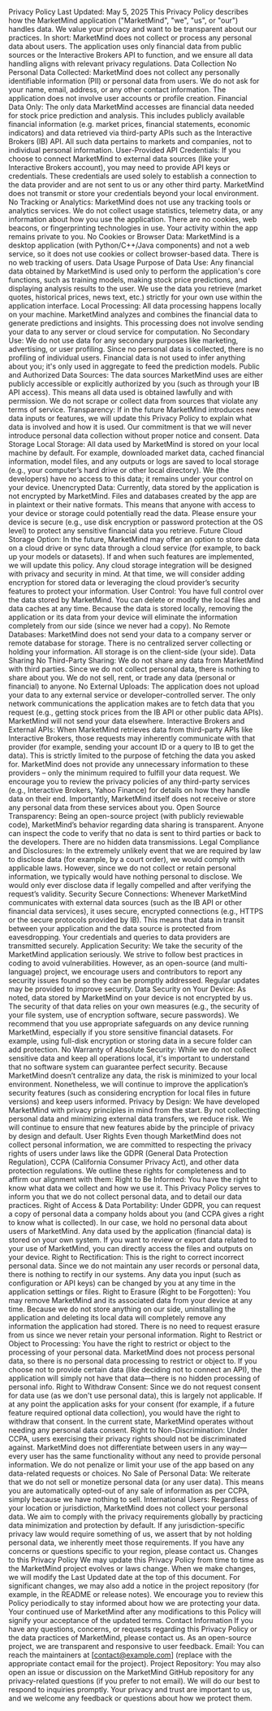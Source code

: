 Privacy Policy
Last Updated: May 5, 2025 This Privacy Policy describes how the MarketMind application ("MarketMind", "we", "us", or "our") handles data. We value your privacy and want to be transparent about our practices. In short: MarketMind does not collect or process any personal data about users. The application uses only financial data from public sources or the Interactive Brokers API to function, and we ensure all data handling aligns with relevant privacy regulations.
Data Collection
No Personal Data Collected: MarketMind does not collect any personally identifiable information (PII) or personal data from users. We do not ask for your name, email, address, or any other contact information. The application does not involve user accounts or profile creation.
Financial Data Only: The only data MarketMind accesses are financial data needed for stock price prediction and analysis. This includes publicly available financial information (e.g. market prices, financial statements, economic indicators) and data retrieved via third-party APIs such as the Interactive Brokers (IB) API. All such data pertains to markets and companies, not to individual personal information.
User-Provided API Credentials: If you choose to connect MarketMind to external data sources (like your Interactive Brokers account), you may need to provide API keys or credentials. These credentials are used solely to establish a connection to the data provider and are not sent to us or any other third party. MarketMind does not transmit or store your credentials beyond your local environment.
No Tracking or Analytics: MarketMind does not use any tracking tools or analytics services. We do not collect usage statistics, telemetry data, or any information about how you use the application. There are no cookies, web beacons, or fingerprinting technologies in use. Your activity within the app remains private to you.
No Cookies or Browser Data: MarketMind is a desktop application (with Python/C++/Java components) and not a web service, so it does not use cookies or collect browser-based data. There is no web tracking of users.
Data Usage
Purpose of Data Use: Any financial data obtained by MarketMind is used only to perform the application's core functions, such as training models, making stock price predictions, and displaying analysis results to the user. We use the data you retrieve (market quotes, historical prices, news text, etc.) strictly for your own use within the application interface.
Local Processing: All data processing happens locally on your machine. MarketMind analyzes and combines the financial data to generate predictions and insights. This processing does not involve sending your data to any server or cloud service for computation.
No Secondary Use: We do not use data for any secondary purposes like marketing, advertising, or user profiling. Since no personal data is collected, there is no profiling of individual users. Financial data is not used to infer anything about you; it's only used in aggregate to feed the prediction models.
Public and Authorized Data Sources: The data sources MarketMind uses are either publicly accessible or explicitly authorized by you (such as through your IB API access). This means all data used is obtained lawfully and with permission. We do not scrape or collect data from sources that violate any terms of service.
Transparency: If in the future MarketMind introduces new data inputs or features, we will update this Privacy Policy to explain what data is involved and how it is used. Our commitment is that we will never introduce personal data collection without proper notice and consent.
Data Storage
Local Storage: All data used by MarketMind is stored on your local machine by default. For example, downloaded market data, cached financial information, model files, and any outputs or logs are saved to local storage (e.g., your computer’s hard drive or other local directory). We (the developers) have no access to this data; it remains under your control on your device.
Unencrypted Data: Currently, data stored by the application is not encrypted by MarketMind. Files and databases created by the app are in plaintext or their native formats. This means that anyone with access to your device or storage could potentially read the data. Please ensure your device is secure (e.g., use disk encryption or password protection at the OS level) to protect any sensitive financial data you retrieve.
Future Cloud Storage Option: In the future, MarketMind may offer an option to store data on a cloud drive or sync data through a cloud service (for example, to back up your models or datasets). If and when such features are implemented, we will update this policy. Any cloud storage integration will be designed with privacy and security in mind. At that time, we will consider adding encryption for stored data or leveraging the cloud provider’s security features to protect your information.
User Control: You have full control over the data stored by MarketMind. You can delete or modify the local files and data caches at any time. Because the data is stored locally, removing the application or its data from your device will eliminate the information completely from our side (since we never had a copy).
No Remote Databases: MarketMind does not send your data to a company server or remote database for storage. There is no centralized server collecting or holding your information. All storage is on the client-side (your side).
Data Sharing
No Third-Party Sharing: We do not share any data from MarketMind with third parties. Since we do not collect personal data, there is nothing to share about you. We do not sell, rent, or trade any data (personal or financial) to anyone.
No External Uploads: The application does not upload your data to any external service or developer-controlled server. The only network communications the application makes are to fetch data that you request (e.g., getting stock prices from the IB API or other public data APIs). MarketMind will not send your data elsewhere.
Interactive Brokers and External APIs: When MarketMind retrieves data from third-party APIs like Interactive Brokers, those requests may inherently communicate with that provider (for example, sending your account ID or a query to IB to get the data). This is strictly limited to the purpose of fetching the data you asked for. MarketMind does not provide any unnecessary information to these providers – only the minimum required to fulfill your data request. We encourage you to review the privacy policies of any third-party services (e.g., Interactive Brokers, Yahoo Finance) for details on how they handle data on their end. Importantly, MarketMind itself does not receive or store any personal data from these services about you.
Open Source Transparency: Being an open-source project (with publicly reviewable code), MarketMind’s behavior regarding data sharing is transparent. Anyone can inspect the code to verify that no data is sent to third parties or back to the developers. There are no hidden data transmissions.
Legal Compliance and Disclosures: In the extremely unlikely event that we are required by law to disclose data (for example, by a court order), we would comply with applicable laws. However, since we do not collect or retain personal information, we typically would have nothing personal to disclose. We would only ever disclose data if legally compelled and after verifying the request’s validity.
Security
Secure Connections: Whenever MarketMind communicates with external data sources (such as the IB API or other financial data services), it uses secure, encrypted connections (e.g., HTTPS or the secure protocols provided by IB). This means that data in transit between your application and the data source is protected from eavesdropping. Your credentials and queries to data providers are transmitted securely.
Application Security: We take the security of the MarketMind application seriously. We strive to follow best practices in coding to avoid vulnerabilities. However, as an open-source (and multi-language) project, we encourage users and contributors to report any security issues found so they can be promptly addressed. Regular updates may be provided to improve security.
Data Security on Your Device: As noted, data stored by MarketMind on your device is not encrypted by us. The security of that data relies on your own measures (e.g., the security of your file system, use of encryption software, secure passwords). We recommend that you use appropriate safeguards on any device running MarketMind, especially if you store sensitive financial datasets. For example, using full-disk encryption or storing data in a secure folder can add protection.
No Warranty of Absolute Security: While we do not collect sensitive data and keep all operations local, it's important to understand that no software system can guarantee perfect security. Because MarketMind doesn’t centralize any data, the risk is minimized to your local environment. Nonetheless, we will continue to improve the application’s security features (such as considering encryption for local files in future versions) and keep users informed.
Privacy by Design: We have developed MarketMind with privacy principles in mind from the start. By not collecting personal data and minimizing external data transfers, we reduce risk. We will continue to ensure that new features abide by the principle of privacy by design and default.
User Rights
Even though MarketMind does not collect personal information, we are committed to respecting the privacy rights of users under laws like the GDPR (General Data Protection Regulation), CCPA (California Consumer Privacy Act), and other data protection regulations. We outline these rights for completeness and to affirm our alignment with them:
Right to Be Informed: You have the right to know what data we collect and how we use it. This Privacy Policy serves to inform you that we do not collect personal data, and to detail our data practices.
Right of Access & Data Portability: Under GDPR, you can request a copy of personal data a company holds about you (and CCPA gives a right to know what is collected). In our case, we hold no personal data about users of MarketMind. Any data used by the application (financial data) is stored on your own system. If you want to review or export data related to your use of MarketMind, you can directly access the files and outputs on your device.
Right to Rectification: This is the right to correct incorrect personal data. Since we do not maintain any user records or personal data, there is nothing to rectify in our systems. Any data you input (such as configuration or API keys) can be changed by you at any time in the application settings or files.
Right to Erasure (Right to be Forgotten): You may remove MarketMind and its associated data from your device at any time. Because we do not store anything on our side, uninstalling the application and deleting its local data will completely remove any information the application had stored. There is no need to request erasure from us since we never retain your personal information.
Right to Restrict or Object to Processing: You have the right to restrict or object to the processing of your personal data. MarketMind does not process personal data, so there is no personal data processing to restrict or object to. If you choose not to provide certain data (like deciding not to connect an API), the application will simply not have that data—there is no hidden processing of personal info.
Right to Withdraw Consent: Since we do not request consent for data use (as we don't use personal data), this is largely not applicable. If at any point the application asks for your consent (for example, if a future feature required optional data collection), you would have the right to withdraw that consent. In the current state, MarketMind operates without needing any personal data consent.
Right to Non-Discrimination: Under CCPA, users exercising their privacy rights should not be discriminated against. MarketMind does not differentiate between users in any way—every user has the same functionality without any need to provide personal information. We do not penalize or limit your use of the app based on any data-related requests or choices.
No Sale of Personal Data: We reiterate that we do not sell or monetize personal data (or any user data). This means you are automatically opted-out of any sale of information as per CCPA, simply because we have nothing to sell.
International Users: Regardless of your location or jurisdiction, MarketMind does not collect your personal data. We aim to comply with the privacy requirements globally by practicing data minimization and protection by default. If any jurisdiction-specific privacy law would require something of us, we assert that by not holding personal data, we inherently meet those requirements. If you have any concerns or questions specific to your region, please contact us.
Changes to this Privacy Policy
We may update this Privacy Policy from time to time as the MarketMind project evolves or laws change. When we make changes, we will modify the Last Updated date at the top of this document. For significant changes, we may also add a notice in the project repository (for example, in the README or release notes). We encourage you to review this Policy periodically to stay informed about how we are protecting your data. Your continued use of MarketMind after any modifications to this Policy will signify your acceptance of the updated terms.
Contact Information
If you have any questions, concerns, or requests regarding this Privacy Policy or the data practices of MarketMind, please contact us. As an open-source project, we are transparent and responsive to user feedback.
Email: You can reach the maintainers at [contact@example.com] (replace with the appropriate contact email for the project).
Project Repository: You may also open an issue or discussion on the MarketMind GitHub repository for any privacy-related questions (if you prefer to not email).
We will do our best to respond to inquiries promptly. Your privacy and trust are important to us, and we welcome any feedback or questions about how we protect them.